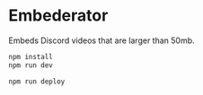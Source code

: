 # Embederator

Embeds Discord videos that are larger than 50mb.

```sh
npm install
npm run dev
```

```sh
npm run deploy
```
